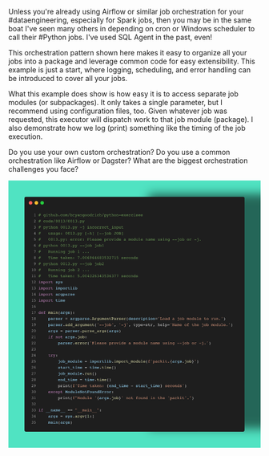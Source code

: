 Unless you're already using Airflow or similar job orchestration for your #dataengineering, especially for Spark jobs, then you may be in the same boat I've seen many others in depending on cron or Windows scheduler to call their #Python jobs. I've used SQL Agent in the past, even! 

This orchestration pattern shown here makes it easy to organize all your jobs into a package and leverage common code for easy extensibility. This example is just a start, where logging, scheduling, and error handling can be introduced to cover all your jobs. 

What this example does show is how easy it is to access separate job modules (or subpackages). It only takes a single parameter, but I recommend using configuration files, too. Given whatever job was requested, this executor will dispatch work to that job module (package). I also demonstrate how we log (print) something like the timing of the job execution. 

Do you use your own custom orchestration? Do you use a common orchestration like Airflow or Dagster? What are the biggest orchestration challenges you face?

<img src="../../static/0013.png" />
